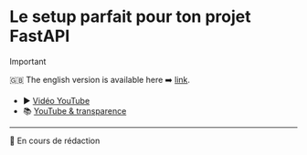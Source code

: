 # Le setup parfait pour ton projet FastAPI

> [!important]
> 🇬🇧 The english version is available here ➡️ [link](./YOUTUBE.en.md).

- ▶️ [Vidéo YouTube](https://www.youtube.com/watch?v=CBLiSCD6v0E)
- 📚 [YouTube & transparence](../../README.fr.md)

---

🚧 En cours de rédaction
